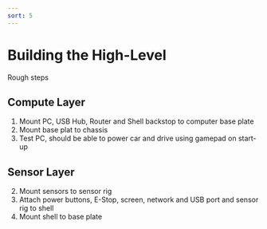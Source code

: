 ```yaml
---
sort: 5
---
```


# Building the High-Level

Rough steps

## Compute Layer
1. Mount PC, USB Hub, Router and Shell backstop to computer base plate
2. Mount base plat to chassis
3. Test PC, should be able to power car and drive using gamepad on start-up

## Sensor Layer
2. Mount sensors to sensor rig
3. Attach power buttons, E-Stop, screen, network and USB port and sensor rig to shell
4. Mount shell to base plate
